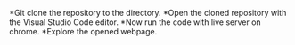 *Git clone the repository to the directory.
*Open the cloned repository with the Visual Studio Code editor.
*Now run the code with live server on chrome.
*Explore the opened webpage.
